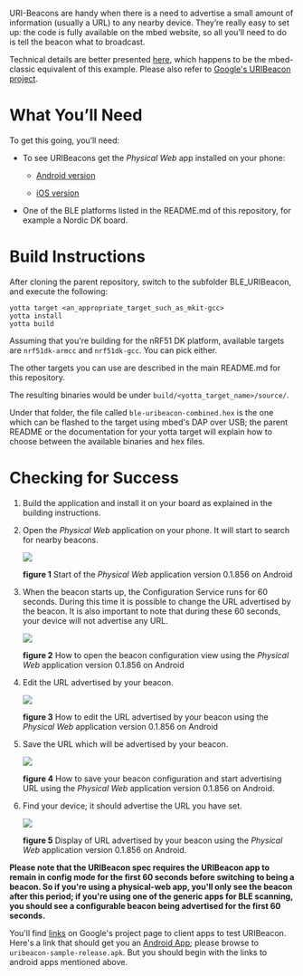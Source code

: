 URI-Beacons are handy when there is a need to advertise a small amount of
information (usually a URL) to any nearby device. They’re really easy to set
up: the code is fully available on the mbed website, so all you’ll need to do
is tell the beacon what to broadcast.

Technical details are better presented [here](https://developer.mbed.org/teams/Bluetooth-Low-Energy/code/BLE_URIBeacon/),
which happens to be the mbed-classic equivalent of this example. Please also refer to [Google's URIBeacon project](https://github.com/google/uribeacon).

What You’ll Need
================

To get this going, you’ll need:

- To see URIBeacons get the *Physical Web* app installed on your phone:

    - [Android version](https://play.google.com/store/apps/details?id=physical_web.org.physicalweb)

    - [iOS version](https://itunes.apple.com/us/app/physical-web/id927653608?mt=8)

- One of the BLE platforms listed in the README.md of this repository, for example a
  Nordic DK board.

Build Instructions
==================

After cloning the parent repository, switch to the subfolder BLE_URIBeacon, and
execute the following:

```Shell
yotta target <an_appropriate_target_such_as_mkit-gcc>
yotta install
yotta build
```
Assuming that you're building for the nRF51 DK platform, available targets are
`nrf51dk-armcc` and `nrf51dk-gcc`. You can pick either.

The other targets you can use are described in the main README.md for this repository.

The resulting binaries would be under `build/<yotta_target_name>/source/`.

Under that folder, the file called `ble-uribeacon-combined.hex` is the one which
can be flashed to the target using mbed's DAP over USB; the parent README or the
documentation for your yotta target will explain how to choose between the available
binaries and hex files.

Checking for Success
====================


1. Build the application and install it on your board as explained in the building instructions.

1. Open the *Physical Web* application on your phone. It will start to search for nearby beacons.

    ![](img/app_start.png)

    **figure 1** Start of the *Physical Web* application version 0.1.856 on Android

1. When the beacon starts up, the Configuration Service runs for 60 seconds.
During this time it is possible to change the URL advertised by the beacon.
It is also important to note that during these 60 seconds, your device will not advertise any URL.

    ![](img/open_configuration.png)

    **figure 2** How to open the beacon configuration view using the *Physical Web* application version 0.1.856 on Android


1. Edit the URL advertised by your beacon.

    ![](img/edit_url.png)

    **figure 3** How to edit the URL advertised by your beacon using the *Physical Web* application version 0.1.856 on Android


1. Save the URL which will be advertised by your beacon.

    ![](img/save_url.png)

    **figure 4** How to save your beacon configuration and start advertising URL using the *Physical Web* application version 0.1.856 on Android.


1. Find your device; it should advertise the URL you have set.

    ![](img/result.png)

    **figure 5** Display of URL advertised by your beacon using the *Physical Web* application version 0.1.856 on Android.


**Please note that the URIBeacon spec requires the URIBeacon app to remain in
config mode for the first 60 seconds before switching to being a beacon. So if
you're using a physical-web app, you'll only see the beacon after this period;
if you're using one of the generic apps for BLE scanning, you should see a
configurable beacon being advertised for the first 60 seconds.**

You'll find [links](https://github.com/google/uribeacon/tree/uribeacon-final#contents) on Google's project page to client apps to test URIBeacon. Here's a link that should get you an [Android App](https://github.com/google/uribeacon/releases/tag/v1.2); please browse to `uribeacon-sample-release.apk`. But you should begin with the links to android apps mentioned above.

